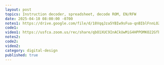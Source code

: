 ```yaml
---
layout: post
topics: Instruction decoder, spreadsheet, decode ROM, EN/RFW
date: 2025-04-10 08:00:00 -0700
notes1: https://drive.google.com/file/d/18VqqJza5YBIw9sFua-qnBIblFnnLOZqc/view?usp=sharing
code1: 
video1: https://usfca.zoom.us/rec/share/qbO1XUC9InACkUwMiG4HPPOMKO22GfbWXYohksUvFinG7KwFn5niDowe5OnFCAvv.zXlfnybifgrXhry-
notes2: 
code2: 
video2: 
category: digital-design
published: true
---
```

